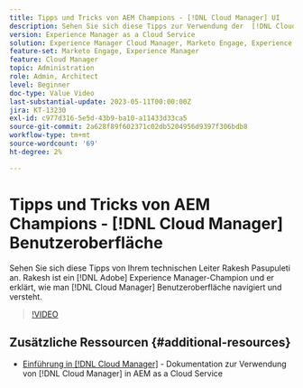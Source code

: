 ```yaml
---
title: Tipps und Tricks von AEM Champions - [!DNL Cloud Manager] UI
description: Sehen Sie sich diese Tipps zur Verwendung der  [!DNL Cloud Manager] von AEM Champion und Experte, Rakesh Pasupuleti, an.
version: Experience Manager as a Cloud Service
solution: Experience Manager Cloud Manager, Marketo Engage, Experience Manager
feature-set: Marketo Engage, Experience Manager
feature: Cloud Manager
topic: Administration
role: Admin, Architect
level: Beginner
doc-type: Value Video
last-substantial-update: 2023-05-11T00:00:00Z
jira: KT-13230
exl-id: c977d316-5e5d-43b9-ba10-a11433d33ca5
source-git-commit: 2a628f89f602371c02db5204956d9397f306bdb8
workflow-type: tm+mt
source-wordcount: '69'
ht-degree: 2%

---
```


# Tipps und Tricks von AEM Champions - [!DNL Cloud Manager] Benutzeroberfläche

Sehen Sie sich diese Tipps von Ihrem technischen Leiter Rakesh Pasupuleti an. Rakesh ist ein [!DNL Adobe] Experience Manager-Champion und er erklärt, wie man [!DNL Cloud Manager] Benutzeroberfläche navigiert und versteht.

>[!VIDEO](https://video.tv.adobe.com/v/3419298?quality=12&learn=on)

## Zusätzliche Ressourcen {#additional-resources}

* [Einführung in [!DNL Cloud Manager]](https://experienceleague.adobe.com/docs/experience-manager-cloud-service/content/onboarding/concepts/cloud-manager-introduction.html) - Dokumentation zur Verwendung von [!DNL Cloud Manager] in AEM as a Cloud Service
